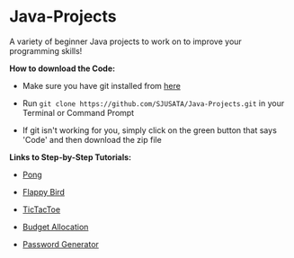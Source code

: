 # Java-Projects
A variety of beginner Java projects to work on to improve your programming skills!

**How to download the Code:**

  - Make sure you have git installed from [here](https://git-scm.com/book/en/v2/Getting-Started-Installing-Git/)
  - Run `git clone https://github.com/SJUSATA/Java-Projects.git` in your Terminal or Command Prompt
  
  - If git isn't working for you, simply click on the green button that says 'Code' and then download the zip file


**Links to Step-by-Step Tutorials:**

  - [Pong](https://www.youtube.com/watch?v=oLirZqJFKPE)

  - [Flappy Bird](https://www.youtube.com/watch?v=I1qTZaUcFX0&feature=emb_logo)

  - [TicTacToe](https://www.youtube.com/watch?v=3KM6Q0TFC28)

  - [Budget Allocation](https://www.youtube.com/watch?v=uZDuvMo-4pU&list=PLtQo0sxRN7JKKla3_GAF05dySjyy3nINa&index=2)
  
  - [Password Generator](https://mkyong.com/java/java-password-generator-example/)

